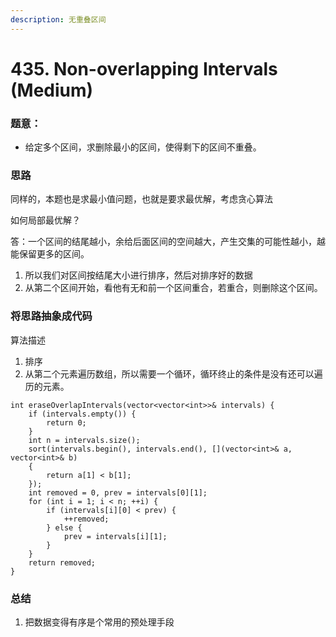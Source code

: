 ```yaml
---
description: 无重叠区间
---
```


# 435. Non-overlapping Intervals (Medium)

### 题意：

* 给定多个区间，求删除最小的区间，使得剩下的区间不重叠。

### 思路

同样的，本题也是求最小值问题，也就是要求最优解，考虑贪心算法

如何局部最优解？

答：一个区间的结尾越小，余给后面区间的空间越大，产生交集的可能性越小，越能保留更多的区间。

1. 所以我们对区间按结尾大小进行排序，然后对排序好的数据
2. 从第二个区间开始，看他有无和前一个区间重合，若重合，则删除这个区间。

### 将思路抽象成代码

算法描述

1. 排序
2. 从第二个元素遍历数组，所以需要一个循环，循环终止的条件是没有还可以遍历的元素。

```
int eraseOverlapIntervals(vector<vector<int>>& intervals) {
    if (intervals.empty()) {
        return 0;
    }
    int n = intervals.size();
    sort(intervals.begin(), intervals.end(), [](vector<int>& a, vector<int>& b)
    {
        return a[1] < b[1];
    });
    int removed = 0, prev = intervals[0][1];
    for (int i = 1; i < n; ++i) {
        if (intervals[i][0] < prev) {
            ++removed;
        } else {
            prev = intervals[i][1];
        }
    }
    return removed;
}
```

### 总结

1. 把数据变得有序是个常用的预处理手段
